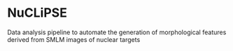# NuCLiPSE
Data analysis pipeline to automate the generation of morphological features derived from SMLM images of nuclear targets
